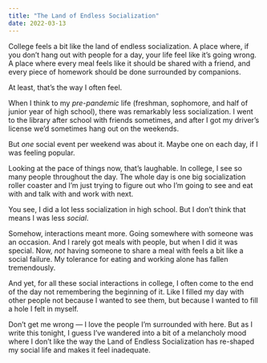 ```yaml
---
title: "The Land of Endless Socialization"
date: 2022-03-13
---
```


College feels a bit like the land of endless socialization. A place where, if you don’t hang out with people for a day, your life feel like it’s going wrong. A place where every meal feels like it should be shared with a friend, and every piece of homework should be done surrounded by companions.

At least, that’s the way I often feel.

When I think to my _pre-pandemic_ life (freshman, sophomore, and half of junior year of high school), there was remarkably less socialization. I went to the library after school with friends sometimes, and after I got my driver’s license we’d sometimes hang out on the weekends.

But _one_ social event per weekend was about it. Maybe one on each day, if I was feeling popular.

Looking at the pace of things now, that’s laughable. In college, I see so many people throughout the day. The whole day is one big socialization roller coaster and I’m just trying to figure out who I’m going to see and eat with and talk with and work with next.

You see, I did a lot less socialization in high school. But I don’t think that means I was less _social_.

Somehow, interactions meant more. Going somewhere with someone was an occasion. And I rarely got meals with people, but when I did it was special. Now, _not_ having someone to share a meal with feels a bit like a social failure. My tolerance for eating and working alone has fallen tremendously.

And yet, for all these social interactions in college, I often come to the end of the day not remembering the beginning of it. Like I filled my day with other people not because I wanted to see them, but because I wanted to fill a hole I felt in myself.

Don’t get me wrong — I love the people I’m surrounded with here. But as I write this tonight, I guess I’ve wandered into a bit of a melancholy mood where I don’t like the way the Land of Endless Socialization has re-shaped my social life and makes it feel inadequate.
